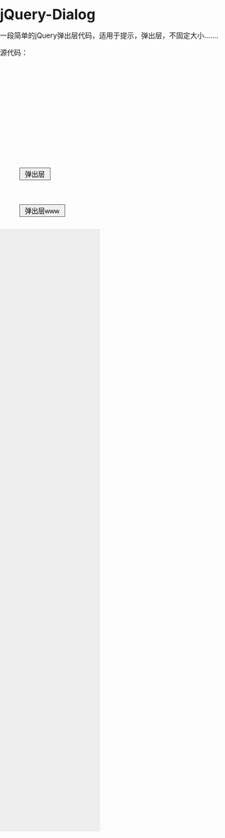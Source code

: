 jQuery-Dialog
=============

一段简单的jQuery弹出层代码，适用于提示，弹出层，不固定大小.......

源代码：

<pre><code><!Doctype html>
<html>
<head>
<meta charset="utf-8">
<title>弹出层</title>
<script src="http://code.jquery.com/jquery-1.10.2.js"></script>
<script>
$(function(){
	var x_Dialog ={
		/**定位弹出层*/
	    dialogBox: function(){
			var objW = $(window),
			objC = $(".dialog"),
			brsW = objW.width(),
			brsH = objW.height(),
			sclL = objW.scrollLeft(),
			sclT = objW.scrollTop(),
			curW = objC.width(),
			curH = objC.height(),
			left = sclL + (brsW - curW)/2,
			top = sclT + (brsH - curH)/2;
        objC.css({"left":left,"top":top});
		},
		/**弹出层位置响应*/
		winResize:function(){
			$(window).resize(function(){
			   if(!$(".dialog").is(":visible")){
				   return;
			   };
			   x_Dialog.dialogBox();
			});
		},
		close:function(){
				$(".dialog").removeClass("dialog").hide();
				$(".mask").hide();
		},
		/**显示弹出层*/
		showDialog:function(btn,boxCon){
			$(btn).click(function(){
				$(boxCon).addClass("dialog").show();
				x_Dialog.dialogBox();
				$(".mask").show();
			});
			x_Dialog.winResize();
		}
	};
	/********************************************/
	x_Dialog.showDialog("#tipShow","#dialog_1");
	x_Dialog.showDialog("#tipShow2","#dialog_2");
	$(".close").click(function(){
		x_Dialog.close();
	})
	
})
</script>
<style type="text/css">
html body{_width:100%;height:100%}
body{font-size:14px;padding:0;margin:0}
*{margin:0;padding:0}
.fr{float:right}
.mask{position:fixed;_position:absolute;top:0;left:0;display:none;width:100%;height:100%;background:#000;fiter:alpha(opacity=60);opacity:0.6;z-index:100}
.dialog{position:fixed;_position:absolute;border:3px solid #666;z-index:101}
.box1{width:360px;}
.box2{width:600px;}
.box1 .dia_til{padding:10px;background:#fbaf15;color:#fff}
.dialog .dia_til img{cursor:pointer}
.dialog .dia_con{height:40px;padding:35px 70px;background:#fff}
.dialog .dia_bom{text-align:center;background:#eee}
.btn{border:1px solid #666;padding:2px 10px;margin:10px;}
</style>
</head>

<body>
    <input type="button" id="tipShow" value="弹出层" class="btn">
	<div class="mask"></div>
	<div id="dialog_1" class="box1" style="display:none">
		  <div class="dia_til"> <img src="close.gif" width="20" height="20" alt="单击此处关闭" class="fr close"><strong>删除提示</strong></div>
		  <div class="dia_con">你真的要删除吗？</div>
		  <div class="dia_bom"><input type="button" value="确定" id="sure" class="btn"><input type="button" value="取消" id="cancel" class="btn close">
		  <div style="font-size:1px;clear:both"></div>
		  </div>
	</div>
	<input type="button" id="tipShow2" value="弹出层www" class="btn">
	<div id="dialog_2" class="box2" style="display:none">
		<div class="dia_til"> <img src="close.gif" width="20" height="20" alt="单击此处关闭" class="fr close"></div>
		<div class="dia_con">这里是内容区域，可以把对话框中的内容放在这！！！！</div>
		<div class="dia_bom"><input type="button" value="确定" id="sure" class="btn"><input type="button" value="取消" id="cancel" class="btn close">
		  </div>
	</div>
<div style="width:200px;height:1200px;background:#eee"></div>
</body>
</html>
</code></pre>
